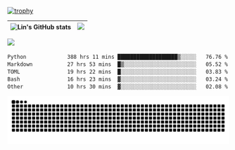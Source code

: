 [![trophy](https://github-profile-trophy.vercel.app/?username=ocss884&column=7)](https://github.com/ocss884)

| ![Lin's GitHub stats](https://github-readme-stats.vercel.app/api?username=ocss884&show_icons=true&hide_border=True&count_private=true) | ![](https://github-readme-streak-stats.herokuapp.com?user=ocss884&hide_border=true&date_format=M%20j%5B%2C%20Y%5D&ring=7EDDCF&fire=7EDDCF") |
| ------------------------------------------------------------ | ------------------------------------------------------------ |

![](https://komarev.com/ghpvc/?username=ocss884&color=brightgreen)

<!--START_SECTION:waka-->

```txt
Python             388 hrs 11 mins ███████████████████▒░░░░░   76.76 %
Markdown           27 hrs 53 mins  █▒░░░░░░░░░░░░░░░░░░░░░░░   05.52 %
TOML               19 hrs 22 mins  █░░░░░░░░░░░░░░░░░░░░░░░░   03.83 %
Bash               16 hrs 23 mins  ▓░░░░░░░░░░░░░░░░░░░░░░░░   03.24 %
Other              10 hrs 30 mins  ▓░░░░░░░░░░░░░░░░░░░░░░░░   02.08 %
```

<!--END_SECTION:waka-->

<p align="center">
   <img src="https://github.com/ocss884/ocss884/blob/output/github-snake.svg" alt="snake">
</p>
